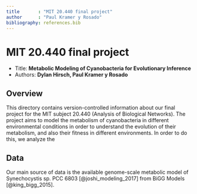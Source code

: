 ```yaml
---
title       : "MIT 20.440 final project"
author      : "Paul Kramer y Rosado"
bibliography: references.bib
---
```


# MIT 20.440 final project
 - Title: **Metabolic Modeling of Cyanobacteria for Evolutionary Inference**
 - Authors: **Dylan Hirsch, Paul Kramer y Rosado**
## Overview
This directory contains version-controlled information about our final project for the MIT subject 20.440 (Analysis of Biological Networks). The project aims to model the metabolism of cyanobacteria in different environmental conditions in order to understand the evolution of their metabolism, and also their fitness in different environments. In order to do this, we analyze the 


## Data
Our main source of data is the available genome-scale metabolic model of Synechocystis sp. PCC 6803 [@joshi_modeling_2017] from BiGG Models [@king_bigg_2015].

